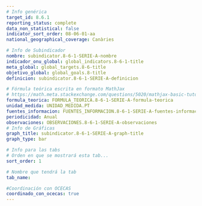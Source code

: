 ```yaml
---
# Info genérica
target_id: 8.6.1
reporting_status: complete
data_non_statistical: false
indicator_sort_order: 08-06-01-aa
national_geographical_coverage: Canàries

# Info de Subindicador
nombre: subindicator.8-6-1-SERIE-A-nombre
indicador_onu_global: global_indicators.8-6-1-title
meta_global: global_targets.8-6-title
objetivo_global: global_goals.8-title
definicion: subindicator.8-6-1-SERIE-A-definicion

# Fórmula teórica escrita en formato MathJax
# https://math.meta.stackexchange.com/questions/5020/mathjax-basic-tutorial-and-quick-reference
formula_teorica: FORMULA_TEORICA.8-6-1-SERIE-A-formula-teorica
unidad_medida: UNIDAD_MEDIDA.PT
fuentes_informacion: FUENTES_INFORMACION.8-6-1-SERIE-A-fuentes-informacion
periodicidad: Anual
observaciones: OBSERVACIONES.8-6-1-SERIE-A-observaciones
# Info de Gráficas
graph_title: subindicator.8-6-1-SERIE-A-graph-title
graph_type: bar

# Info para las tabs
# Orden en que se mostrará esta tab...
sort_order: 1

# Nombre que tendrá la tab
tab_name: 

#Coordinación con OCECAS
coordinado_con_ocecas: true
---
```


